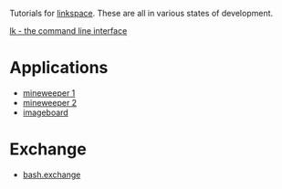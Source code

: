 
Tutorials for [linkspace](https://www.linkspace.dev).
These are all in various states of development.

[lk - the command line interface](./lk-command-line-interface.html)

# Applications

- [mineweeper 1](./mineweeper-1.html)
- [mineweeper 2](./mineweeper-2.html)
- [imageboard](./imageboard.html)

# Exchange
- [bash.exchange](./bash.exchange.html)
